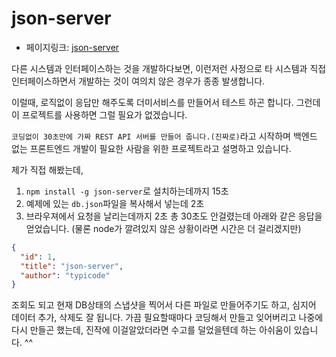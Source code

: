 # json-server
- 페이지링크: [json-server](https://github.com/typicode/json-server)

다른 시스템과 인터페이스하는 것을 개발하다보면, 이런저런 사정으로 타 시스템과 
직접 인터페이스하면서 개발하는 것이 여의치 않은 경우가 종종 발생합니다. 

이럴때, 로직없이 응답만 해주도록 더미서비스를 만들어서 테스트 하곤 합니다. 
그런데 이 프로젝트를 사용하면 그럴 필요가 없겠습니다. 

`코딩없이 30초만에 가짜 REST API 서버를 만들어 줍니다.(진짜로)`라고 시작하며
백엔드 없는 프론트엔드 개발이 필요한 사람을 위한 프로젝트라고 설명하고 있습니다. 

제가 직접 해봤는데, 
1. `npm install -g json-server`로 설치하는데까지 15초
2. 예제에 있는 `db.json`파일을 복사해서 넣는데 2초
3. 브라우져에서 요청을 날리는데까지 2초
총 30초도 안걸렸는데 아래와 같은 응답을 얻었습니다. (물론 node가 깔려있지 않은 상황이라면 시간은 더 걸리겠지만)
```json
{
  "id": 1,
  "title": "json-server",
  "author": "typicode"
}
```

조회도 되고 현재 DB상태의 스냅샷을 찍어서 다른 파일로 만들어주기도 하고, 
심지어 데이터 추가, 삭제도 잘 됩니다. 
가끔 필요할때마다 코딩해서 만들고 잊어버리고 나중에 다시 만들곤 했는데, 진작에 이걸알았더라면
수고를 덜었을텐데 하는 아쉬움이 있습니다. ^^


